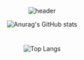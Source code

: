 <div align="center">
  
![header](https://capsule-render.vercel.app/api?type=wave&color=3875FF&height=300&section=header&text=Insori&fontSize=90)
<!--
**Insori/Insori** is a ✨ _special_ ✨ repository because its `README.md` (this file) appears on your GitHub profile.

Here are some ideas to get you started:

- 🔭 I’m currently working on ...
- 🌱 I’m currently learning ...
- 👯 I’m looking to collaborate on ...
- 🤔 I’m looking for help with ...
- 💬 Ask me about ...
- 📫 How to reach me: ...
- 😄 Pronouns: ...
- ⚡ Fun fact: ...
-->
![Anurag's GitHub stats](https://github-readme-stats.vercel.app/api?username=Insori&show_icons=true&theme=github_dark)
#
![Top Langs](https://github-readme-stats.vercel.app/api/top-langs/?username=Insori&layout=compact&theme=github_dark)

</div>
  
